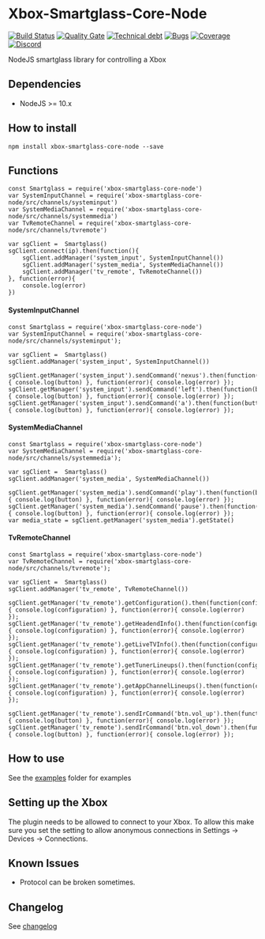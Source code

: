 # Xbox-Smartglass-Core-Node
[![Build Status](https://travis-ci.org/OpenXbox/xbox-smartglass-core-node.svg?branch=release/0.6.3)](https://travis-ci.org/OpenXbox/xbox-smartglass-core-node)
[![Quality Gate](https://sonarcloud.io/api/project_badges/measure?project=xbox-smartglass-core-node&metric=alert_status&branch=release/0.6.3)](https://sonarcloud.io/component_measures?id=xbox-smartglass-core-node&metric=alert_status)
[![Technical debt](https://sonarcloud.io/api/project_badges/measure?project=xbox-smartglass-core-node&metric=sqale_index&branch=release/0.6.3)](https://sonarcloud.io/component_measures?id=xbox-smartglass-core-node&metric=sqale_index)
[![Bugs](https://sonarcloud.io/api/project_badges/measure?project=xbox-smartglass-core-node&metric=bugs&branch=release/0.6.3)](https://sonarcloud.io/component_measures?id=xbox-smartglass-core-node&metric=bugs)
[![Coverage](https://sonarcloud.io/api/project_badges/measure?project=xbox-smartglass-core-node&metric=coverage&branch=release/0.6.3)](https://sonarcloud.io/component_measures?id=xbox-smartglass-core-node&metric=coverage)
[![Discord](https://img.shields.io/badge/discord-OpenXbox-blue.svg)](https://openxbox.org/discord)


NodeJS smartglass library for controlling a Xbox

## Dependencies

- NodeJS >= 10.x

## How to install

`npm install xbox-smartglass-core-node --save`

## Functions

    const Smartglass = require('xbox-smartglass-core-node')
    var SystemInputChannel = require('xbox-smartglass-core-node/src/channels/systeminput')
    var SystemMediaChannel = require('xbox-smartglass-core-node/src/channels/systemmedia')
    var TvRemoteChannel = require('xbox-smartglass-core-node/src/channels/tvremote')

    var sgClient =  Smartglass()
    sgClient.connect(ip).then(function(){
        sgClient.addManager('system_input', SystemInputChannel())
        sgClient.addManager('system_media', SystemMediaChannel())
        sgClient.addManager('tv_remote', TvRemoteChannel())
    }, function(error){
        console.log(error)
    })

####  SystemInputChannel

    const Smartglass = require('xbox-smartglass-core-node')
    var SystemInputChannel = require('xbox-smartglass-core-node/src/channels/systeminput');

    var sgClient =  Smartglass()
    sgClient.addManager('system_input', SystemInputChannel())

    sgClient.getManager('system_input').sendCommand('nexus').then(function(button){ console.log(button) }, function(error){ console.log(error) });
    sgClient.getManager('system_input').sendCommand('left').then(function(button){ console.log(button) }, function(error){ console.log(error) });
    sgClient.getManager('system_input').sendCommand('a').then(function(button){ console.log(button) }, function(error){ console.log(error) });

####  SystemMediaChannel

    const Smartglass = require('xbox-smartglass-core-node')
    var SystemMediaChannel = require('xbox-smartglass-core-node/src/channels/systemmedia');

    var sgClient =  Smartglass()
    sgClient.addManager('system_media', SystemMediaChannel())

    sgClient.getManager('system_media').sendCommand('play').then(function(button){ console.log(button) }, function(error){ console.log(error) });
    sgClient.getManager('system_media').sendCommand('pause').then(function(button){ console.log(button) }, function(error){ console.log(error) });
    var media_state = sgClient.getManager('system_media').getState()


####  TvRemoteChannel

    const Smartglass = require('xbox-smartglass-core-node')
    var TvRemoteChannel = require('xbox-smartglass-core-node/src/channels/tvremote');

    var sgClient =  Smartglass()
    sgClient.addManager('tv_remote', TvRemoteChannel())

    sgClient.getManager('tv_remote').getConfiguration().then(function(configuration){ console.log(configuration) }, function(error){ console.log(error) });
    sgClient.getManager('tv_remote').getHeadendInfo().then(function(configuration){ console.log(configuration) }, function(error){ console.log(error) });
    sgClient.getManager('tv_remote').getLiveTVInfo().then(function(configuration){ console.log(configuration) }, function(error){ console.log(error) });
    sgClient.getManager('tv_remote').getTunerLineups().then(function(configuration){ console.log(configuration) }, function(error){ console.log(error) });
    sgClient.getManager('tv_remote').getAppChannelLineups().then(function(configuration){ console.log(configuration) }, function(error){ console.log(error) });

    sgClient.getManager('tv_remote').sendIrCommand('btn.vol_up').then(function(button){ console.log(button) }, function(error){ console.log(error) });
    sgClient.getManager('tv_remote').sendIrCommand('btn.vol_down').then(function(button){ console.log(button) }, function(error){ console.log(error) });

## How to use

See the [examples](examples) folder for examples

## Setting up the Xbox

The plugin needs to be allowed to connect to your Xbox. To allow this make sure you set the setting to allow anonymous connections in Settings -> Devices -> Connections.

## Known Issues

- Protocol can be broken sometimes.

## Changelog

See [changelog](CHANGELOG.md)
